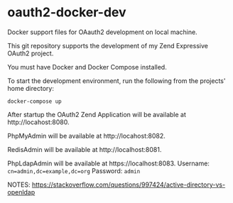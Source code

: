 # oauth2-docker-dev
Docker support files for OAauth2 development on local machine.

This git repository supports the development of my Zend Expressive OAuth2
project.

You must have Docker and Docker Compose installed.

To start the development environment, run the following from the projects' home directory:

`docker-compose up`

After startup the OAuth2 Zend Application will be available at http://locahost:8080.

PhpMyAdmin will be available at http://locahost:8082.

RedisAdmin will be available at http://localhost:8081.

PhpLdapAdmin will be available at https://localhost:8083.
    Username: `cn=admin,dc=example,dc=org`
    Password: `admin`
    
 NOTES: https://stackoverflow.com/questions/997424/active-directory-vs-openldap
